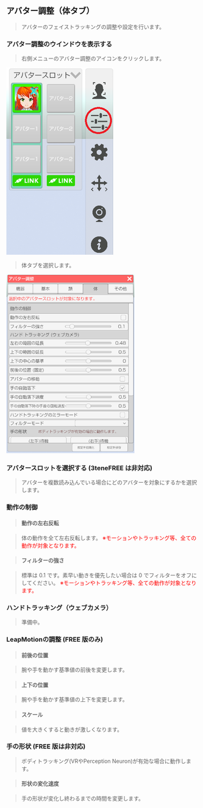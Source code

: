 ## アバター調整（体タブ）

>アバターのフェイストラッキングの調整や設定を行います。


### アバター調整のウインドウを表示する

>右側メニューのアバター調整のアイコンをクリックします。

![画像](image/AdjustAvatar_FromMenu.png "")

>体タブを選択します。

![画像](image/AdjustAvatarBody_00.png "")


### アバタースロットを選択する (3teneFREE は非対応)

>アバターを複数読み込んでいる場合にどのアバターを対象にするかを選択します。


### 動作の制御

>#### 動作の左右反転

>体の動作を全て左右反転します。
><font color="Red">※モーションやトラッキング等、全ての動作が対象となります。</font>

>#### フィルターの強さ

>標準は 0.1 です。素早い動きを優先したい場合は 0 でフィルターをオフにしてください。
><font color="Red">※モーションやトラッキング等、全ての動作が対象となります。</font>

### ハンドトラッキング（ウェブカメラ）

>準備中。

### LeapMotionの調整 (FREE 版のみ)

>#### 前後の位置

>腕や手を動かす基準値の前後を変更します。

>#### 上下の位置

>腕や手を動かす基準値の上下を変更します。

>#### スケール

>値を大きくすると動きが激しくなります。


### 手の形状  (FREE 版は非対応)

>ボディトラッキング(VRやPerception Neuron)が有効な場合に動作します。

>#### 形状の変化速度

>手の形状が変化し終わるまでの時間を変更します。

